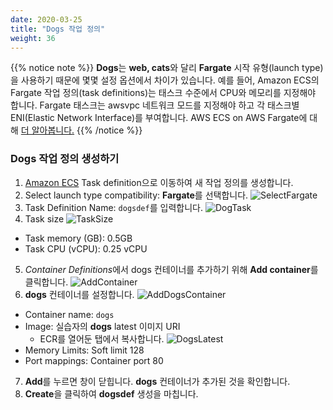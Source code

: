 ```yaml
---
date: 2020-03-25
title: "Dogs 작업 정의"
weight: 36
---
```


{{% notice note %}}
**Dogs**는 **web, cats**와 달리 **Fargate** 시작 유형(launch type)을 사용하기 때문에 몇몇 설정 옵션에서 차이가 있습니다. 예를 들어, Amazon ECS의 Fargate 작업 정의(task definitions)는 태스크 수준에서 CPU와 메모리를 지정해야 합니다. Fargate 태스크는 awsvpc 네트워크 모드를 지정해야 하고 각 태스크별 ENI(Elastic Network Interface)를 부여합니다. AWS ECS on AWS Fargate에 대해 [더 알아봅니다.](https://docs.aws.amazon.com/ko_kr/AmazonECS/latest/developerguide/AWS_Fargate.html)
{{% /notice %}}

### Dogs 작업 정의 생성하기
1. [Amazon ECS](https://console.aws.amazon.com/ecs) Task definition으로 이동하여 새 작업 정의를 생성합니다.  
2. Select launch type compatibility: **Fargate**를 선택합니다.
![SelectFargate](/images/ecs/taskdef/taskdef_select_fargate.png)
3. Task Definition Name: `dogsdef`를 입력합니다.
![DogTask](/images/ecs/taskdef/taskdef_dogs_1.png)
4. Task size
![TaskSize](/images/ecs/taskdef/task_size_fargate.png)
- Task memory (GB): 0.5GB
- Task CPU (vCPU): 0.25 vCPU

5. *Container Definitions*에서 dogs 컨테이너를 추가하기 위해 **Add container**를 클릭합니다. 
![AddContainer](/images/ecs/taskdef/taskdef_add_container.png)
6. **dogs** 컨테이너를 설정합니다. 
![AddDogsContainer](/images/ecs/taskdef/taskdef_add_dogs.png)
- Container name: `dogs`
- Image: 실습자의 **dogs** latest 이미지 URI 
    * ECR를 열어둔 탭에서 복사합니다. 
![DogsLatest](/images/ecr/ecr_dogs_latest.png)
- Memory Limits: Soft limit 128
- Port mappings: Container port 80
<!---1. *Advanced container configuration – ENVIRONMENT*까지 스크롤을 내립니다.
- CPU Unit: 100--->
7. **Add**를 누르면 창이 닫힙니다. **dogs** 컨테이너가 추가된 것을 확인합니다. 
8. **Create**을 클릭하여 **dogsdef** 생성을 마칩니다. 